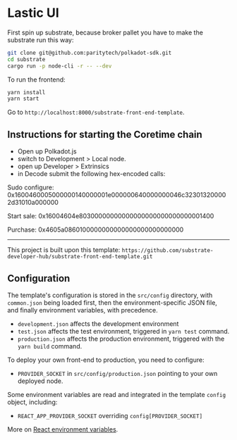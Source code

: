 # Lastic UI

First spin up substrate, because broker pallet you have to make the substrate run this way:

```sh
git clone git@github.com:paritytech/polkadot-sdk.git
cd substrate
cargo run -p node-cli -r -- --dev
```

To run the frontend:
```sh
yarn install
yarn start
```

Go to `http://localhost:8000/substrate-front-end-template`.



## Instructions for starting the Coretime chain
 - Open up Polkadot.js
 - switch to Development > Local node. 
 - open up Developer > Extrinsics
 - in Decode submit the following hex-encoded calls:

Sudo configure:
0x1600460005000000140000001e000000640000000046c323013200002d31010a000000

Start sale:
0x16004604e80300000000000000000000000000001400

Purchase:
0x4605a0860100000000000000000000000000



---

This project is built upon this template: `https://github.com/substrate-developer-hub/substrate-front-end-template.git`



## Configuration

The template's configuration is stored in the `src/config` directory, with
`common.json` being loaded first, then the environment-specific JSON file,
and finally environment variables, with precedence.

- `development.json` affects the development environment
- `test.json` affects the test environment, triggered in `yarn test` command.
- `production.json` affects the production environment, triggered with the `yarn build` command.

To deploy your own front-end to production, you need to configure:

- `PROVIDER_SOCKET` in `src/config/production.json` pointing to your own
  deployed node.

Some environment variables are read and integrated in the template `config` object,
including:

- `REACT_APP_PROVIDER_SOCKET` overriding `config[PROVIDER_SOCKET]`

More on [React environment variables](https://create-react-app.dev/docs/adding-custom-environment-variables).

